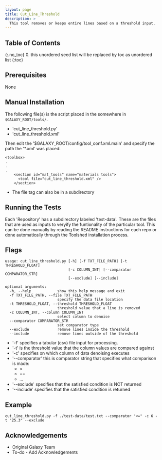 ```yaml
---
layout: page
title: Cut_Line_Threshold
description: >
  This tool removes or keeps entire lines based on a threshold input.
---
```


## Table of Contents
{:.no_toc}
0. this unordered seed list will be replaced by toc as unordered list
{:toc}

## Prerequisites
None



## Manual Installation 
The following file(s) is the script placed in the somewhere in `$GALAXY_ROOT/tools/`.
* 'cut_line_threshold.py'
* 'cut_line_threshold.xml'
	
Then edit the '$GALAXY_ROOT/config/tool_conf.xml.main' and specify the path the '*.xml' was placed.

~~~
<toolbox>
.
.
.
    <section id="mat_tools" name="materials tools">
      <tool file="cut_line_threshold.xml" />
    </section>
~~~

* The file tag can also be in a subdirectory

## Running the Tests
Each 'Repository' has a subdirectory labeled 'test-data'. These are the files that are used as inputs to veryify the funtionality of the particular tool. This can be done manually by reading the README instructions for each repo or done automatically through the Toolshed installation process.


## Flags

~~~
usage: cut_line_threshold.py [-h] [-f TXT_FILE_PATH] [-t THRESHOLD_FLOAT]
                             [-c COLUMN_INT] [--comparator COMPARATOR_STR]
                             [--exclude] [--include]

optional arguments:
  -h, --help            show this help message and exit
  -f TXT_FILE_PATH, --file TXT_FILE_PATH
                        specify the data file location
  -t THRESHOLD_FLOAT, --threshold THRESHOLD_FLOAT
                        threshold value that a line is removed
  -c COLUMN_INT, --column COLUMN_INT
                        select column to denoise
  --comparator COMPARATOR_STR
                        set comparator type
  --exclude             remove lines inside the threshold
  --include             remove lines outside of the threshold
~~~

* '-f' specifies a tabular (csv) file input for processing.
* '-t' is the threshold value that the column values are compared against
* '-c' specifies on which column of data denoising executes
* '--comparator' this is comparator string that specifies what comparison is made:
	* <
	* ==
	* …  
* '--exclude' specifies that the satisfied condition is NOT returned
* '--include' specifies that the satisfied condition is returned


## Example

~~~
cut_line_threshold.py -f ./test-data/test.txt --comparator "<=" -c 6 -t "25.3" --exclude
~~~

## Acknowledgements 
* Original Galaxy Team
* To-do - Add Acknowledgements 